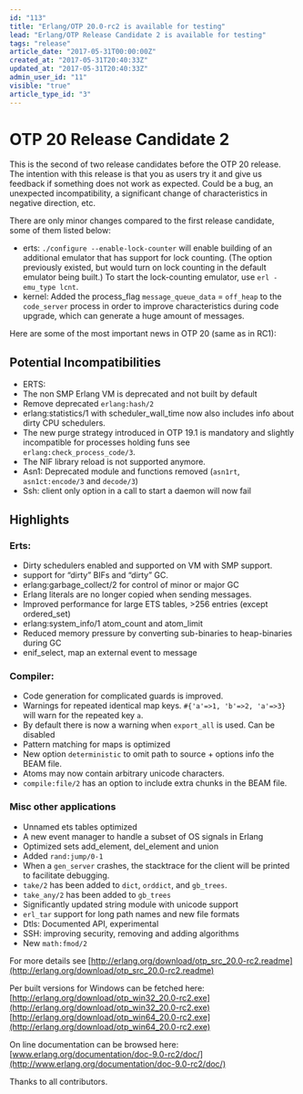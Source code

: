 ```yaml
---
id: "113"
title: "Erlang/OTP 20.0-rc2 is available for testing"
lead: "Erlang/OTP Release Candidate 2 is available for testing"
tags: "release"
article_date: "2017-05-31T00:00:00Z"
created_at: "2017-05-31T20:40:33Z"
updated_at: "2017-05-31T20:40:33Z"
admin_user_id: "11"
visible: "true"
article_type_id: "3"
---
```

  # OTP 20 Release Candidate 2
 
This is the second of two release candidates before the OTP 20 release. The intention with this release is that you as users try it and give us feedback if something does not work as expected. Could be a bug, an unexpected incompatibility, a significant change of characteristics in negative direction, etc.
 
There are only minor changes compared to the first release candidate, some of them listed below:
 * erts: `./configure --enable-lock-counter` will enable building of an additional emulator that has support for
 lock counting. (The option previously existed, but would turn on lock counting in the default emulator
 being built.) To start the lock-counting emulator, use `erl -emu_type lcnt`.
* kernel: Added the process_flag `message_queue_data` = `off_heap` to the `code_server` process in order to
 improve characteristics during code upgrade, which can generate a huge amount of messages.
 
Here are some of the most important news in OTP 20 (same as in RC1):
 ## Potential Incompatibilities
 * ERTS:
 * The non SMP Erlang VM is deprecated and not built by default
* Remove deprecated `erlang:hash/2`
* erlang:statistics/1 with scheduler_wall_time now also includes info about dirty CPU schedulers.
* The new purge strategy introduced in OTP 19.1 is mandatory and slightly incompatible for processes holding funs
 see `erlang:check_process_code/3`.
* The NIF library reload is not supported anymore.
* Asn1: Deprecated module and functions removed (`asn1rt`, `asn1ct:encode/3` and `decode/3`)
* Ssh: client only option in a call to start a daemon will now fail
 ## Highlights
 ### Erts:
 * Dirty schedulers enabled and supported on VM with SMP support.
* support for “dirty” BIFs and “dirty” GC.
* erlang:garbage_collect/2 for control of minor or major GC
* Erlang literals are no longer copied when sending messages.
* Improved performance for large ETS tables, >256 entries (except ordered_set)
* erlang:system_info/1 atom_count and atom_limit
* Reduced memory pressure by converting sub-binaries to heap-binaries during GC
* enif_select, map an external event to message
 ### Compiler:
 * Code generation for complicated guards is improved.
* Warnings for repeated identical map keys. `#{'a'=>1, 'b'=>2, 'a'=>3}` will warn for the repeated key `a`.
* By default there is now a warning when `export_all` is used. Can be disabled
* Pattern matching for maps is optimized
* New option `deterministic` to omit path to source + options info the BEAM file.
* Atoms may now contain arbitrary unicode characters.
* `compile:file/2` has an option to include extra chunks in the BEAM file.
 ### Misc other applications
 * Unnamed ets tables optimized
* A new event manager to handle a subset of OS signals in Erlang
* Optimized sets add_element, del_element and union
* Added `rand:jump/0-1`
* When a `gen_server` crashes, the stacktrace for the client will be printed to facilitate debugging.
* `take/2` has been added to `dict`, `orddict`, and `gb_trees`.
* `take_any/2` has been added to `gb_trees`
* Significantly updated string module with unicode support
* `erl_tar` support for long path names and new file formats
* Dtls: Documented API, experimental
* SSH: improving security, removing and adding algorithms
* New `math:fmod/2`
 
For more details see
 [http://erlang.org/download/otp_src_20.0-rc2.readme](http://erlang.org/download/otp_src_20.0-rc2.readme)
 
Per built versions for Windows can be fetched here:
 [http://erlang.org/download/otp_win32_20.0-rc2.exe](http://erlang.org/download/otp_win32_20.0-rc2.exe)
 [http://erlang.org/download/otp_win64_20.0-rc2.exe](http://erlang.org/download/otp_win64_20.0-rc2.exe)
 
On line documentation can be browsed here:
 [www.erlang.org/documentation/doc-9.0-rc2/doc/](http://www.erlang.org/documentation/doc-9.0-rc2/doc/)
 
Thanks to all contributors.
  